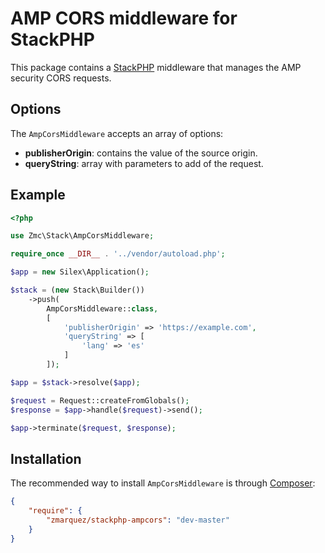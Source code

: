 AMP CORS middleware for StackPHP
==============================

This package contains a [StackPHP](http://stackphp.com/) middleware that manages the AMP security CORS requests.

Options
-------

The `AmpCorsMiddleware` accepts an array of options:

- **publisherOrigin**: contains the value of the source origin.
- **queryString**: array with parameters to add of the request.

Example
-------

```php
<?php

use Zmc\Stack\AmpCorsMiddleware;

require_once __DIR__ . '../vendor/autoload.php';

$app = new Silex\Application();

$stack = (new Stack\Builder())
    ->push(
        AmpCorsMiddleware::class,
        [
            'publisherOrigin' => 'https://example.com',
            'queryString' => [
                'lang' => 'es'
            ]
        ]);

$app = $stack->resolve($app);

$request = Request::createFromGlobals();
$response = $app->handle($request)->send();

$app->terminate($request, $response);
```

Installation
------------

The recommended way to install `AmpCorsMiddleware` is through [Composer](http://getcomposer.org/):

``` json
{
    "require": {
        "zmarquez/stackphp-ampcors": "dev-master"
    }
}
```
